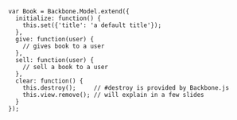     var Book = Backbone.Model.extend({
      initialize: function() {
        this.set({'title': 'a default title'});
      },
      give: function(user) {
        // gives book to a user
      },
      sell: function(user) {
        // sell a book to a user
      },
      clear: function() {
        this.destroy();     // #destroy is provided by Backbone.js
        this.view.remove(); // will explain in a few slides
      }
    });